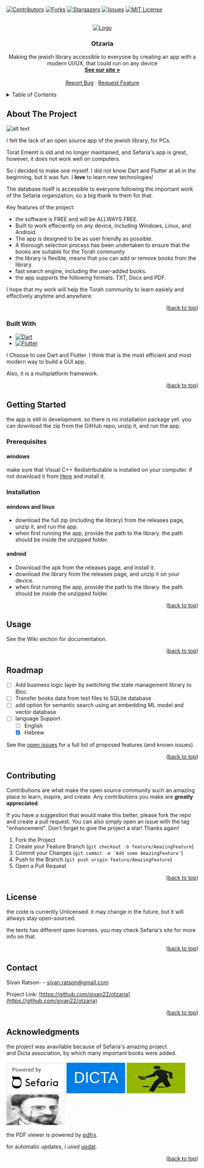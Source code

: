 
<!-- PROJECT SHIELDS -->
<!--
*** I'm using markdown "reference style" links for readability.
*** Reference links are enclosed in brackets [ ] instead of parentheses ( ).
*** See the bottom of this document for the declaration of the reference variables
*** for contributors-url, forks-url, etc. This is an optional, concise syntax you may use.
*** https://www.markdownguide.org/basic-syntax/#reference-style-links
-->
[![Contributors][contributors-shield]][contributors-url]
[![Forks][forks-shield]][forks-url]
[![Stargazers][stars-shield]][stars-url]
[![Issues][issues-shield]][issues-url]
[![MIT License][license-shield]][license-url]




<!-- PROJECT LOGO -->
<br />
<div align="center">
  <a href="https://github.com/sivan22/otzaria">
    <img src="images/logo.svg" alt="Logo" width="80" height="80">
  </a>

  <h3 align="center">Otzaria</h3>

  <p align="center">
    Making the jewish library accessible to everyone by creating an app with a modern UI/UX, that could run on any device
    <br />
    <a href="https://sivan22.github.io/otzaria-download/"><strong>See our site »</strong></a>
    <br />
    <br/>  
    <a href="https://github.com/sivan22/otzaria/issues/new?labels=bug&template=bug-report---.md">Report Bug</a>
    ·
    <a href="https://github.com/sivan22/otzaria/issues/new?labels=enhancement&template=feature-request---.md">Request Feature</a>
  </p>
</div>



<!-- TABLE OF CONTENTS -->
<details>
  <summary>Table of Contents</summary>
  <ol>
    <li>
      <a href="#about-the-project">About The Project</a>
      <ul>
        <li><a href="#built-with">Built With</a></li>
      </ul>
    </li>
    <li>
      <a href="#getting-started">Getting Started</a>
      <ul>
        <li><a href="#prerequisites">Prerequisites</a></li>
        <li><a href="#installation">Installation</a></li>
      </ul>
    </li>
    <li><a href="#usage">Usage</a></li>
    <li><a href="#roadmap">Roadmap</a></li>
    <li><a href="#contributing">Contributing</a></li>
    <li><a href="#license">License</a></li>
    <li><a href="#contact">Contact</a></li>
    <li><a href="#acknowledgments">Acknowledgments</a></li>
  </ol>
</details>



<!-- ABOUT THE PROJECT -->
## About The Project

![alt text](image.png)

I felt the lack of an open source app of the jewish library, for PCs.


Torat Ememt is old and no longer maintained, and Sefaria's app is great, however, it does not work well on computers.

So i decided to make one myself. I did not know Dart and Flutter at all in the beginning, but it was fun. I **love** to learn new technologies!

The database itself is accessible to everyone following the important work of the Sefaria organization, so a big thank to them for that.

Key features of the project:
* the software is FREE and will be ALLWAYS FREE.
* Built to work effeciently on any device, including Windows, Linux, and Android.
* The app is designed to be as user friendly as possible.
* A thorough selection process has been undertaken to ensure that the books are suitable for the Torah community
* the library is flexible, means that you can add or remove books from the library.
* fast search engine, including the user-added books.
* the app supports the following formats: TXT, Docx and PDF.

I hope that my work will help the Torah community to learn easiely and effectively anytime and anywhere.

<p align="right">(<a href="#readme-top">back to top</a>)</p>



### Built With



* [![Dart][dart]][Dart-url]
* [![Flutter][Flutter]][Flutter-url]

I Choose to use Dart and Flutter. I think that is the most efficient and most modern way to build a GUI app.

Also, it is a multiplatform framework.

<p align="right">(<a href="#readme-top">back to top</a>)</p>



<!-- GETTING STARTED -->
## Getting Started

the app is still in development. so there is no installation package yet. you can download the zip from the GitHub repo, unzip it, and run the app.

### Prerequisites

#### windows
make sure that Visual C++ Redistributable is installed on your computer. if not download it from [Here](https://learn.microsoft.com/en-us/cpp/windows/latest-supported-vc-redist?view=msvc-170) and install it.


### Installation

#### windows and linux
* download the full zip (including the library) from the releases page, unzip it, and run the app.
* when first running the app, provide the path to the library. the path should be inside the unzipped folder.

#### android

* Download the apk from the releases page, and install it.
* download the library from the releases page, and unzip it on your device.
* when first running the app, provide the path to the library. the path should be inside the unzipped folder.



<p align="right">(<a href="#readme-top">back to top</a>)</p>



<!-- USAGE EXAMPLES -->
## Usage

See the Wiki section for documentation.

<p align="right">(<a href="#readme-top">back to top</a>)</p>



<!-- ROADMAP -->
## Roadmap

- [ ] Add business logic layer by switching the state management library to Bloc.
- [ ] Transfer books data from text files to SQLite database
- [ ] add option for semantic search using an embedding ML model and vector database
- [ ] language Support
    - [ ] English
    - [X] Hebrew

See the [open issues](https://github.com/sivan22/otzaria/issues) for a full list of proposed features (and known issues).

<p align="right">(<a href="#readme-top">back to top</a>)</p>



<!-- CONTRIBUTING -->
## Contributing

Contributions are what make the open source community such an amazing place to learn, inspire, and create. Any contributions you make are **greatly appreciated**.

If you have a suggestion that would make this better, please fork the repo and create a pull request. You can also simply open an issue with the tag "enhancement".
Don't forget to give the project a star! Thanks again!

1. Fork the Project
2. Create your Feature Branch (`git checkout -b feature/AmazingFeature`)
3. Commit your Changes (`git commit -m 'Add some AmazingFeature'`)
4. Push to the Branch (`git push origin feature/AmazingFeature`)
5. Open a Pull Request

<p align="right">(<a href="#readme-top">back to top</a>)</p>



<!-- LICENSE -->
## License

the code is currently Unlicensed. it may change in the future, but it will allways stay open-sourced.

the texts has different open licenses. you may check Sefaria's site for more info on that.

<p align="right">(<a href="#readme-top">back to top</a>)</p>



<!-- CONTACT -->
## Contact

Sivan Ratson-  - sivan.ratson@gmail.com

Project Link: [https://github.com/sivan22/otzaria](https://github.com/sivan22/otzaria)

<p align="right">(<a href="#readme-top">back to top</a>)</p>



<!-- ACKNOWLEDGMENTS -->
## Acknowledgments

the project was avavilable because of Sefaria's amazing project. 
<br>
and Dicta association, by which many important books were added.
<br>
<br>
<a href="https://www.sefaria.org/texts" title="ספריא" target="_blank"><img src="images/safria logo.png" alt="ספריא" width="154" height="80"/></a>
<a href="https://github.com/Dicta-Israel-Center-for-Text-Analysis/Dicta-Library-Download" title="דיקטה" target="_blank"><img src="images/dicta_logo.jpg" alt="דיקטה" width="154" height="80"/></a>
<a herf="http://mobile.tora.ws" title="ובלכתך בדרך" target="_blank"><img src="images/OnYourWay_logo.jpg" alt="ובלכתך בדרך" width="154" height="80"/></a>
<a herf="https://github.com/projectbenyehuda/public_domain_dump" title="פרוייקט בן יהודה" target="_blank"><img src="images/Project Ben-Yehuda logo.jpg" alt="פרוייקט בן יהודה" width="154" height="80"/></a>


the PDF viewer is powered by [pdfrx](https://pub.dev/packages/pdfrx).

for automatic updates, i used [updat](https://pub.dev/packages/updat).

<p align="right">(<a href="#readme-top">back to top</a>)</p>



<!-- MARKDOWN LINKS & IMAGES -->
<!-- https://www.markdownguide.org/basic-syntax/#reference-style-links -->
[contributors-shield]: https://img.shields.io/github/contributors/sivan22/otzaria.svg?style=for-the-badge
[contributors-url]: https://github.com/sivan22/otzaria/graphs/contributors
[forks-shield]: https://img.shields.io/github/forks/sivan22/otzaria.svg?style=for-the-badge
[forks-url]: https://github.com/sivan22/otzaria/network/members
[stars-shield]: https://img.shields.io/github/stars/sivan22/otzaria.svg?style=for-the-badge
[stars-url]: https://github.com/sivan22/otzaria/stargazers
[issues-shield]: https://img.shields.io/github/issues/sivan22/otzaria.svg?style=for-the-badge
[issues-url]: https://github.com/sivan22/otzaria/issues
[license-shield]: https://img.shields.io/github/license/sivan22/otzaria.svg?style=for-the-badge
[license-url]: https://github.com/sivan22/otzaria/blob/master/LICENSE.txt
[linkedin-shield]: https://img.shields.io/badge/-LinkedIn-black.svg?style=for-the-badge&logo=linkedin&colorB=555
[linkedin-url]: https://linkedin.com/in/othneildrew
[product-screenshot]: images/screenshot.png
[dart]: https://img.shields.io/badge/dart-000000?style=for-the-badge&logo=dart&logoColor=61DAFB
[Dart-url]: https://dart.dev/
[Flutter]: https://img.shields.io/badge/Flutter-20232A?style=for-the-badge&logo=flutter&logoColor=61DAFB
[Flutter-url]: https://flutter.dev/
[Vue.js]: https://img.shields.io/badge/Vue.js-35495E?style=for-the-badge&logo=vuedotjs&logoColor=4FC08D
[Vue-url]: https://vuejs.org/
[Angular.io]: https://img.shields.io/badge/Angular-DD0031?style=for-the-badge&logo=angular&logoColor=white
[Angular-url]: https://angular.io/
[Svelte.dev]: https://img.shields.io/badge/Svelte-4A4A55?style=for-the-badge&logo=svelte&logoColor=FF3E00
[Svelte-url]: https://svelte.dev/
[Laravel.com]: https://img.shields.io/badge/Laravel-FF2D20?style=for-the-badge&logo=laravel&logoColor=white
[Laravel-url]: https://laravel.com
[Bootstrap.com]: https://img.shields.io/badge/Bootstrap-563D7C?style=for-the-badge&logo=bootstrap&logoColor=white
[Bootstrap-url]: https://getbootstrap.com
[JQuery.com]: https://img.shields.io/badge/jQuery-0769AD?style=for-the-badge&logo=jquery&logoColor=white
[JQuery-url]: https://jquery.com 
